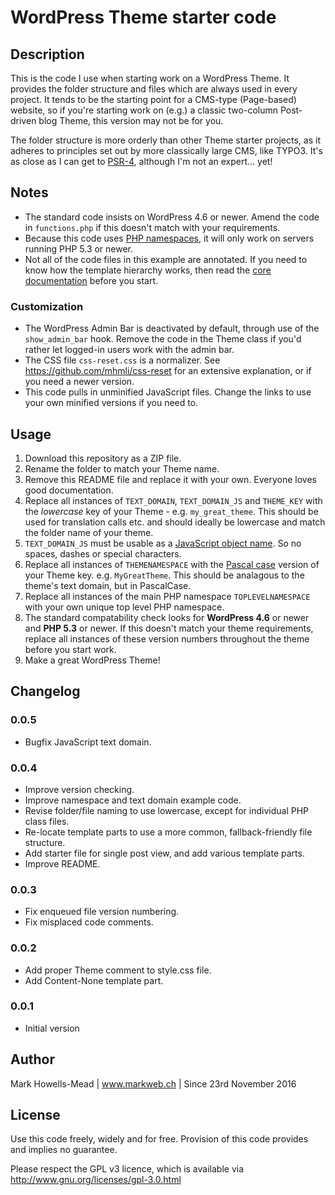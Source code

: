 # WordPress Theme starter code

## Description
This is the code I use when starting work on a WordPress Theme. It provides the folder structure and files 
which are always used in every project. It tends to be the starting point for a CMS-type (Page-based) website, 
so if you're starting work on (e.g.) a classic two-column Post-driven blog Theme, this version may not be for you.

The folder structure is more orderly than other Theme starter projects, as it adheres to principles set out by 
more classically large CMS, like TYPO3. It's as close as I can get to [PSR-4](http://www.php-fig.org/psr/psr-4/), although I'm not an expert… yet!

## Notes
* The standard code insists on WordPress 4.6 or newer. Amend the code in ``functions.php`` if this doesn't match with your requirements.
* Because this code uses [PHP namespaces](http://php.net/manual/en/language.namespaces.php), it will only work on servers running PHP 5.3 or newer.
* Not all of the code files in this example are annotated. If you need to know how the template hierarchy works, then read the [core documentation](https://codex.wordpress.org/Theme_Development) before you start.

### Customization
* The WordPress Admin Bar is deactivated by default, through use of the ``show_admin_bar`` hook. Remove the code in the Theme class if you'd rather let logged-in users work with the admin bar.
* The CSS file ``css-reset.css`` is a normalizer. See https://github.com/mhmli/css-reset for an extensive explanation, or if you need a newer version.
* This code pulls in unminified JavaScript files. Change the links to use your own minified versions if you need to.

## Usage
1. Download this repository as a ZIP file.
2. Rename the folder to match your Theme name.
3. Remove this README file and replace it with your own. Everyone loves good documentation.
4. Replace all instances of ``TEXT_DOMAIN``, ``TEXT_DOMAIN_JS`` and ``THEME_KEY`` with the *lowercase* key of your Theme - e.g. ``my_great_theme``. This should be used for translation calls etc. and should ideally be lowercase and match the folder name of your theme.
5. ``TEXT_DOMAIN_JS`` must be usable as a [JavaScript object name](https://developer.mozilla.org/en-US/docs/Web/JavaScript/Guide/Working_with_Objects). So no spaces, dashes or special characters.
6. Replace all instances of ``THEMENAMESPACE`` with the [Pascal case](https://en.wikipedia.org/wiki/PascalCase) version of your Theme key. e.g. ``MyGreatTheme``. This should be analagous to the theme's text domain, but in PascalCase.
7. Replace all instances of the main PHP namespace ``TOPLEVELNAMESPACE`` with your own unique top level PHP namespace. 
8. The standard compatability check looks for **WordPress 4.6** or newer and **PHP 5.3** or newer. If this doesn't match your theme requirements, replace all instances of these version numbers throughout the theme before you start work.
9. Make a great WordPress Theme!

## Changelog

### 0.0.5
* Bugfix JavaScript text domain.

### 0.0.4
* Improve version checking.
* Improve namespace and text domain example code.
* Revise folder/file naming to use lowercase, except for individual PHP class files.
* Re-locate template parts to use a more common, fallback-friendly file structure.
* Add starter file for single post view, and add various template parts.
* Improve README.

### 0.0.3
* Fix enqueued file version numbering.
* Fix misplaced code comments.

### 0.0.2
* Add proper Theme comment to style.css file.
* Add Content-None template part.

### 0.0.1
* Initial version

## Author
Mark Howells-Mead | www.markweb.ch | Since 23rd November 2016

## License
Use this code freely, widely and for free. Provision of this code provides and implies no guarantee.

Please respect the GPL v3 licence, which is available via http://www.gnu.org/licenses/gpl-3.0.html
